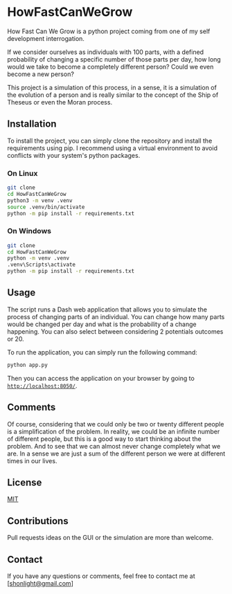 # HowFastCanWeGrow

How Fast Can We Grow is a python project coming from one of my self development interrogation.

If we consider ourselves as individuals with 100 parts, with a defined probability of changing a specific number of those parts per day, how long would we take to become a completely different person? Could we even become a new person?

This project is a simulation of this process, in a sense, it is a simulation of the evolution of a person and is really similar to the concept of the Ship of Theseus or even the Moran process.

## Installation

To install the project, you can simply clone the repository and install the requirements using pip. I recommend using a virtual environment to avoid conflicts with your system's python packages.

### On Linux
```bash
git clone
cd HowFastCanWeGrow
python3 -m venv .venv
source .venv/bin/activate
python -m pip install -r requirements.txt
```

### On Windows
```bash
git clone
cd HowFastCanWeGrow
python -m venv .venv
.venv\Scripts\activate
python -m pip install -r requirements.txt
```

## Usage
The script runs a Dash web application that allows you to simulate the process of changing parts of an individual. You can change how many parts would be changed per day and what is the probability of a change happening. You can also select between considering 2 potentials outcomes or 20.

To run the application, you can simply run the following command:
```bash
python app.py
```

Then you can access the application on your browser by going to [`http://localhost:8050/`](http://localhost:8050/).


## Comments

Of course, considering that we could only be two or twenty different people is a simplification of the problem. In reality, we could be an infinite number of different people, but this is a good way to start thinking about the problem. And to see that we can almost never change completely what we are. In a sense we are just a sum of the different person we were at different times in our lives.

## License
[MIT](https://choosealicense.com/licenses/mit/)

## Contributions
Pull requests ideas on the GUI or the simulation are more than welcome. 

## Contact
If you have any questions or comments, feel free to contact me at [shonlight@gmail.com]
